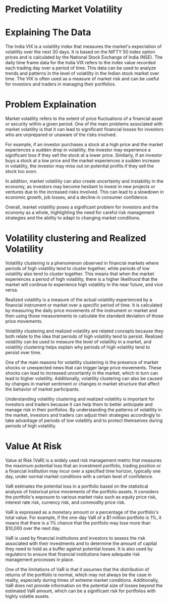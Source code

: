 # Predicting Market Volatility

# Explaining The Data
The India VIX is a volatility index that measures the market's expectation of volatility over the next 30 days. It is based on the NIFTY 50 index option prices and is calculated by the National Stock Exchange of India (NSE). The daily time frame data for the India VIX refers to the index value recorded each trading day over a period of time. This data can be used to analyze trends and patterns in the level of volatility in the Indian stock market over time. The VIX is often used as a measure of market risk and can be useful for investors and traders in managing their portfolios.

# Problem Explaination

Market volatility refers to the extent of price fluctuations of a financial asset or security within a given period. One of the main problems associated with market volatility is that it can lead to significant financial losses for investors who are unprepared or unaware of the risks involved.

For example, if an investor purchases a stock at a high price and the market experiences a sudden drop in volatility, the investor may experience a significant loss if they sell the stock at a lower price. Similarly, if an investor buys a stock at a low price and the market experiences a sudden increase in volatility, the investor may miss out on potential profits if they sell the stock too soon.

In addition, market volatility can also create uncertainty and instability in the economy, as investors may become hesitant to invest in new projects or ventures due to the increased risks involved. This can lead to a slowdown in economic growth, job losses, and a decline in consumer confidence.

Overall, market volatility poses a significant problem for investors and the economy as a whole, highlighting the need for careful risk management strategies and the ability to adapt to changing market conditions.

# Volatility clustering and Realized Volatility

Volatility clustering is a phenomenon observed in financial markets where periods of high volatility tend to cluster together, while periods of low volatility also tend to cluster together. This means that when the market experiences a period of high volatility, there is a higher likelihood that the market will continue to experience high volatility in the near future, and vice versa.

Realized volatility is a measure of the actual volatility experienced by a financial instrument or market over a specific period of time. It is calculated by measuring the daily price movements of the instrument or market and then using those measurements to calculate the standard deviation of those price movements.

Volatility clustering and realized volatility are related concepts because they both relate to the idea that periods of high volatility tend to persist. Realized volatility can be used to measure the level of volatility in a market, and volatility clustering helps explain why periods of high volatility tend to persist over time.

One of the main reasons for volatility clustering is the presence of market shocks or unexpected news that can trigger large price movements. These shocks can lead to increased uncertainty in the market, which in turn can lead to higher volatility. Additionally, volatility clustering can also be caused by changes in market sentiment or changes in market structure that affect the behavior of market participants.

Understanding volatility clustering and realized volatility is important for investors and traders because it can help them to better anticipate and manage risk in their portfolios. By understanding the patterns of volatility in the market, investors and traders can adjust their strategies accordingly to take advantage of periods of low volatility and to protect themselves during periods of high volatility.

# Value At Risk

Value at Risk (VaR) is a widely used risk management metric that measures the maximum potential loss that an investment portfolio, trading position or a financial institution may incur over a specified time horizon, typically one day, under normal market conditions with a certain level of confidence.

VaR estimates the potential loss in a portfolio based on the statistical analysis of historical price movements of the portfolio assets. It considers the portfolio's exposure to various market risks such as equity price risk, interest rate risk, currency risk, and commodity price risk.

VaR is expressed as a monetary amount or a percentage of the portfolio's total value. For example, if the one-day VaR of a $1 million portfolio is 1%, it means that there is a 1% chance that the portfolio may lose more than $10,000 over the next day.

VaR is used by financial institutions and investors to assess the risk associated with their investments and to determine the amount of capital they need to hold as a buffer against potential losses. It is also used by regulators to ensure that financial institutions have adequate risk management processes in place.

One of the limitations of VaR is that it assumes that the distribution of returns of the portfolio is normal, which may not always be the case in reality, especially during times of extreme market conditions. Additionally, VaR does not provide information on the potential size of losses beyond the estimated VaR amount, which can be a significant risk for portfolios with highly volatile assets.
